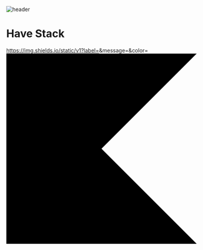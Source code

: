 
![header](https://capsule-render.vercel.app/api?type=waving&color=auto&height=300&section=header&text=Welcome.&fontSize=90)

# Have Stack
https://img.shields.io/static/v1?label=<LABEL>&message=<MESSAGE>&color=<COLOR>
<svg role="img" viewBox="0 0 24 24" xmlns="http://www.w3.org/2000/svg"><title>Kotlin</title><path d="M24 24H0V0h24L12 12Z"/></svg>
